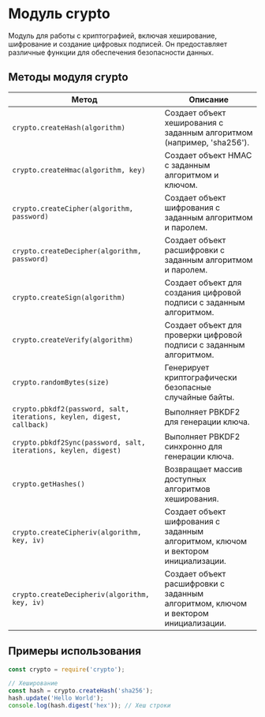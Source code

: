 # Модуль crypto

Модуль для работы с криптографией, включая хеширование, шифрование и создание цифровых подписей. Он предоставляет различные функции для обеспечения безопасности данных.

## Методы модуля crypto

| Метод                          | Описание                                                                 |
|--------------------------------|--------------------------------------------------------------------------|
| `crypto.createHash(algorithm)` | Создает объект хеширования с заданным алгоритмом (например, 'sha256'). |
| `crypto.createHmac(algorithm, key)` | Создает объект HMAC с заданным алгоритмом и ключом.                |
| `crypto.createCipher(algorithm, password)` | Создает объект шифрования с заданным алгоритмом и паролем.      |
| `crypto.createDecipher(algorithm, password)` | Создает объект расшифровки с заданным алгоритмом и паролем.     |
| `crypto.createSign(algorithm)` | Создает объект для создания цифровой подписи с заданным алгоритмом.   |
| `crypto.createVerify(algorithm)` | Создает объект для проверки цифровой подписи с заданным алгоритмом. |
| `crypto.randomBytes(size)`     | Генерирует криптографически безопасные случайные байты.                |
| `crypto.pbkdf2(password, salt, iterations, keylen, digest, callback)` | Выполняет PBKDF2 для генерации ключа.                          |
| `crypto.pbkdf2Sync(password, salt, iterations, keylen, digest)` | Выполняет PBKDF2 синхронно для генерации ключа.                 |
| `crypto.getHashes()`           | Возвращает массив доступных алгоритмов хеширования.                   |
| `crypto.createCipheriv(algorithm, key, iv)` | Создает объект шифрования с заданным алгоритмом, ключом и вектором инициализации. |
| `crypto.createDecipheriv(algorithm, key, iv)` | Создает объект расшифровки с заданным алгоритмом, ключом и вектором инициализации. |

## Примеры использования

```javascript
const crypto = require('crypto');

// Хеширование
const hash = crypto.createHash('sha256');
hash.update('Hello World');
console.log(hash.digest('hex')); // Хеш строки
```
```
